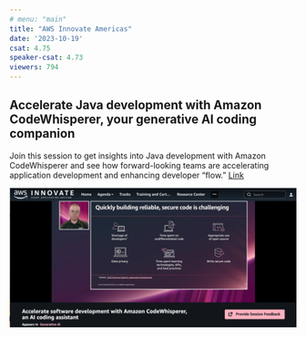 ```yaml
---
# menu: "main"
title: "AWS Innovate Americas"
date: '2023-10-19'
csat: 4.75
speaker-csat: 4.73
viewers: 794
---
```


## Accelerate Java development with Amazon CodeWhisperer, your generative AI coding companion
Join this session to get insights into Java development with Amazon CodeWhisperer and see how forward-looking teams are accelerating application development and enhancing developer “flow.” 
[Link](https://aws.amazon.com/events/innovate-online-conference/every-application/americas/)

![Speaking](amer.png)